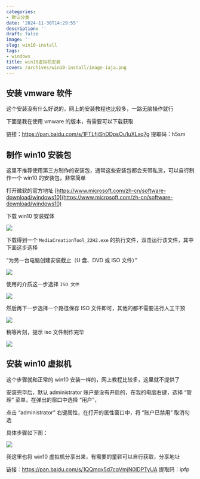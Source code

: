 ```yaml
---
categories:
- 默认分类
date: '2024-11-30T14:29:55'
description: ''
draft: false
image: ''
slug: win10-install
tags:
- windows
title: win10虚拟机安装
cover: /archives/win10-install/image-iaja.png
---
```


## 安装 vmware 软件

这个安装没有什么好说的，网上的安装教程也比较多，一路无脑操作就行

下面是我在使用 vmware 的版本，有需要可以下载获取

链接：https://pan.baidu.com/s/1FTLfjjShDDpsOu1uXLxq7g 提取码：h5sm

## 制作 win10 安装包

这里不推荐使用第三方制作的安装包，通常这些安装包都会夹带私货，可以自行制作一个 win10 的安装包，非常简单

打开微软的官方地址 [https://www.microsoft.com/zh-cn/software-download/windows10](https://www.microsoft.com/zh-cn/software-download/windows10)

下载 win10 安装媒体

![](/archives/win10-install/image-iaja.png)

下载得到一个 `MediaCreationTool_22H2.exe` 的执行文件，双击运行该文件，其中下面这步选择

“为另一台电脑创建安装截止（U 盘、DVD 或 ISO 文件）”

![](/archives/win10-install/image-peno.png)

使用的介质这一步选择 `ISO 文件`

![](/archives/win10-install/image-owqu.png)

然后再下一步选择一个路径保存 ISO 文件即可，其他的都不需要进行人工干预

![](/archives/win10-install/image-rryo.png)

稍等片刻，提示 iso 文件制作完毕

![](/archives/win10-install/image-wzun.png)

## 安装 win10 虚拟机

这个步骤就和正常的 win10 安装一样的，网上教程比较多，这里就不提供了

安装完毕后，默认 administrator 账户是没有开启的，在我的电脑右键，选择 “管理” 菜单，在弹出的窗口中选择 “用户”，

点击 “administrator” 右键属性，在打开的属性窗口中，将 “账户已禁用” 取消勾选

具体步骤如下图：

![](/archives/win10-install/image-mdib.png)

我这里也将 win10 虚拟机分享出来，有需要的童鞋可以自行获取，分享地址

链接：https://pan.baidu.com/s/1QQmqx5d7cqVmjN0IDPTyUA 提取码：ipfp
